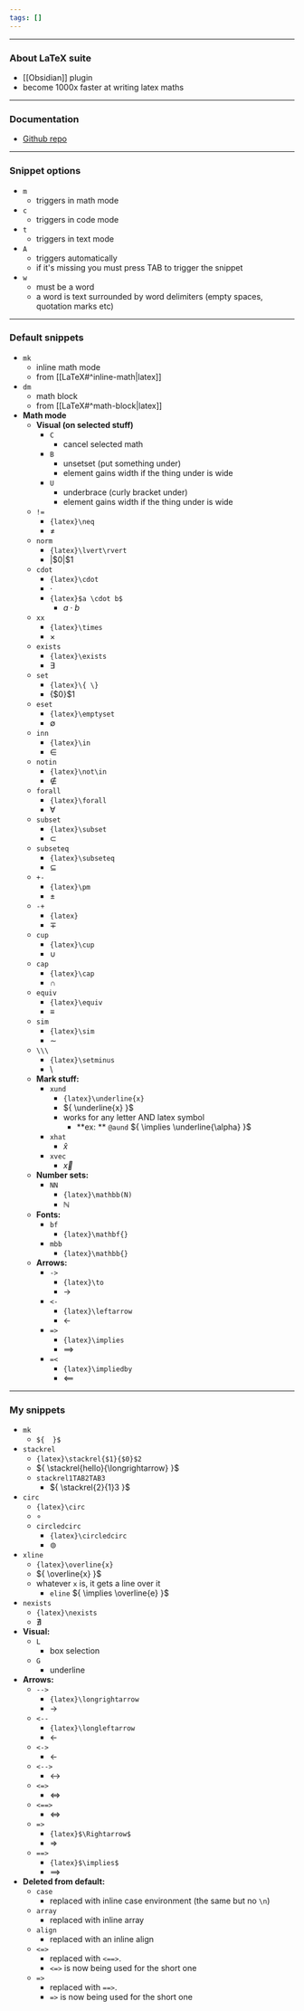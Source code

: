 ```yaml
---
tags: []
---
```

---

### About LaTeX suite

- [[Obsidian]] plugin
- become 1000x faster at writing latex maths

---

### Documentation

- [Github repo](https://github.com/artisticat1/obsidian-latex-suite)

---

### Snippet options

- `m`
	- triggers in math mode
- `c`
	- triggers in code mode
- `t`
	- triggers in text mode
- `A`
	- triggers automatically
	- if it's missing you must press TAB to trigger the snippet
- `w`
	- must be a word
	- a word is text surrounded by word delimiters (empty spaces, quotation marks etc)

---

### Default snippets

- `mk`
	- inline math mode
	- from [[LaTeX#^inline-math|latex]]
- `dm`
	- math block
	- from [[LaTeX#^math-block|latex]]
- **Math mode**
	- **Visual (on selected stuff)**
		- `C`
			- cancel selected math
		- `B`
			- unsetset (put something under)
			- element gains width if the thing under is wide
		- `U`
			- underbrace (curly bracket under)
			- element gains width if the thing under is wide
	- `!=`
		- `{latex}\neq`
		- $\neq$
	- `norm`
		- `{latex}\lvert\rvert`
		- ${ \lvert \$0 \rvert }\$1$
	- `cdot`
		- `{latex}\cdot`
		- ${ \cdot }$
		- `{latex}$a \cdot b$`
			- ${ a \cdot b }$
	- `xx`
		- `{latex}\times`
		- $\times$
	- `exists`
		- `{latex}\exists`
		- ${ \exists }$
	- `set`
		- `{latex}\{ \}`
		- $\{ \$0\}\$1$
	- `eset`
		- `{latex}\emptyset`
		- $\emptyset$
	- `inn`
		- `{latex}\in`
		- $\in$
	- `notin`
		- `{latex}\not\in`
		- $\not\in$
	- `forall`
		- `{latex}\forall`
		- $\forall$
	- `subset`
		- `{latex}\subset`
		- $\subset$
	- `subseteq`
		- `{latex}\subseteq`
		- $\subseteq$
	- `+-`
		- `{latex}\pm`
		- ${ \pm }$
	- `-+`
		- `{latex}`
		- ${ \mp }$
	- `cup`
		- `{latex}\cup`
		- $\cup$
	- `cap`
		- `{latex}\cap`
		- $\cap$
	- `equiv`
		- `{latex}\equiv`
		- $\equiv$
	- `sim`
		- `{latex}\sim`
		- $\sim$
	- `\\\`
		- `{latex}\setminus`
		- $\setminus$
	- **Mark stuff:**
		- `xund`
			- `{latex}\underline{x}`
			- ${ \underline{x} }$
			- works for any letter AND latex symbol
				- **ex: ** `@aund` ${ \implies \underline{\alpha} }$
		- `xhat`
			- ${ \hat{x} }$
		- `xvec`
			- ${ \vec{x} }$
	- **Number sets:**
		- `NN`
			- `{latex}\mathbb(N)`
			- ${ \mathbb{N} }$
	- **Fonts:**
		- `bf`
			- `{latex}\mathbf{}`
		- `mbb`
			- `{latex}\mathbb{}`
	- **Arrows:**
		- `->`
			- `{latex}\to`
			- ${ \to }$
		- `<-`
			- `{latex}\leftarrow`
			- ${ \leftarrow }$
		- `=>`
			- `{latex}\implies`
			- ${ \implies }$
		- `=<`
			- `{latex}\impliedby`
			- ${ \impliedby }$

---

### My snippets

- `mk`
	- `${  }$`
- `stackrel`
	- `{latex}\stackrel{$1}{$0}$2`
	- ${ \stackrel{hello}{\longrightarrow} }$
	- `stackrel1TAB2TAB3`
		- ${ \stackrel{2}{1}3 }$
- `circ`
	- `{latex}\circ`
	- ${ \circ }$
	- `circledcirc`
		- `{latex}\circledcirc`
		- ${ \circledcirc }$
- `xline`
	- `{latex}\overline{x}`
	- ${ \overline{x} }$
	- whatever `x` is, it gets a line over it
		- `eline` ${ \implies \overline{e} }$
- `nexists`
	- `{latex}\nexists`
	- ${ \nexists }$
- **Visual:**
	- `L`
		- box selection
	- `G`
		- underline
- **Arrows:**
	- `-->`
		- `{latex}\longrightarrow`
		- ${ \longrightarrow }$
	- `<--`
		- `{latex}\longleftarrow`
		- ${ \longleftarrow }$
	- `<->`
		- ${ \leftarrow }$
	- `<-->`
		- ${ \longleftrightarrow }$
	- `<=>`
		- ${ \Leftrightarrow }$
	- `<==>`
		- ${ \Longleftrightarrow }$
	- `=>`
		- `{latex}$\Rightarrow$`
		- ${ \Rightarrow }$
	- `==>`
		- `{latex}$\implies$`
		- ${ \implies }$
- **Deleted from default:**
	- `case`
		- replaced with inline case environment (the same but no `\n`)
	- `array`
		- replaced with inline array
	- `align`
		- replaced with an inline align
	- `<=>`
		- replaced with `<==>`.
		- `<=>` is now being used for the short one
	- `=>`
		- replaced with `==>`.
		- `=>` is now being used for the short one